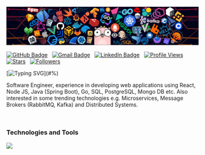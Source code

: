 <a href="#!"><img src='images/header_01.png' alt="header"></img></a>

[![GitHub Badge](https://img.shields.io/badge/GitHub-100000?style=flat&logo=github&logoColor=white)](https://github.com/sumanthvadde)&nbsp;&nbsp;
[![Gmail Badge](https://img.shields.io/badge/Gmail-D14836?style=flat&logo=gmail&logoColor=white)](mailto:vvadde@usc.edu)&nbsp;&nbsp;
[![LinkedIn Badge](https://img.shields.io/badge/LinkedIn-0077B5?style=flat&logo=linkedin&logoColor=white)](https://linkedin.com/in/sumanthvadde)&nbsp;&nbsp;
[![Profile Views](https://komarev.com/ghpvc/?username=sumanthvadde&style=flat&color=green&label=Profile+views)](#/)&nbsp;&nbsp;
[![Stars](https://custom-icon-badges.herokuapp.com/github/stars/sumanthvadde?color=55960c&labelColor=488207&style=social&logo=star&logoColor=black&label=Stars)](https://github.com/sumanthvadde?tab=repositories&sort=stargazers)&nbsp;&nbsp;
[![Followers](https://custom-icon-badges.herokuapp.com/github/followers/sumanthvadde?color=236ad3&labelColor=1155ba&style=social&logo=github&logoColor=black&label=Follow)](https://github.com/sumanthvadde?tab=followers)&nbsp;&nbsp;

[![Typing SVG](https://readme-typing-svg.herokuapp.com?font=comfortaa&size=25&duration=2000&color=EF8236&center=false&vCenter=true&height=40&lines=Hello+world!;¡Hola+mundo!;Hallo+wereld!;Hallo+welt!;Tere+maailm!;Merhaba+dünya!;Zdravo+svijete!;Привіт+світ!;Ciao+mondo!;नमस्ते+दुनिया!;Bonjour+monde!;Helló+világ!;Γειά+σου+κόσμε!;Hei+maailma!;こんにちは世界！;Witaj+świecie!;Hej+världen!)](#%)

Software Engineer, experience in developing web applications using React, Node JS, Java (Spring Boot), Go, SQL, PostgreSQL, Mongo DB etc. Also interested in some trending technologies e.g. Microservices, Message Brokers (RabbitMQ, Kafka) and Distributed Systems.

<br/>

### Technologies and Tools
<p style="text-align:left">
  <a href="#&"><img src="https://skillicons.dev/icons?i=java,spring,js,ts,react,nodejs,go,python,html,css,postgres,mysql,mongo,git,github,docker,azure,aws,vscode,jenkins,kubernetes,linux,&perline=12" /></a>
</p>
<br/>


